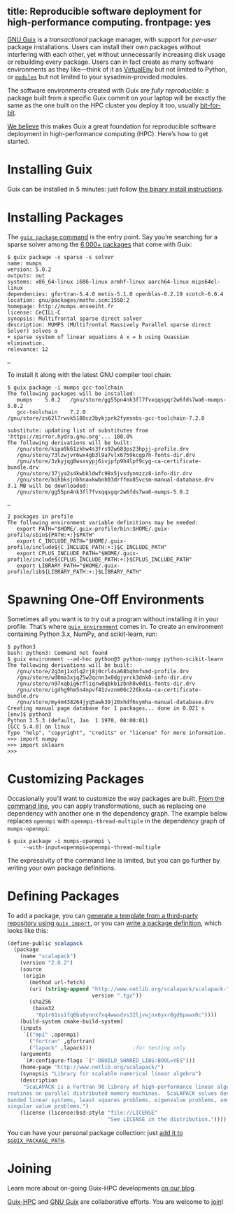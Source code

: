 title: Reproducible software deployment for high-performance computing.
frontpage: yes
---

[GNU Guix](https://www.gnu.org/software/guix/) is a *transactional*
package manager, with support for *per-user* package installations.
Users can install their own packages without interfering with each
other, yet without unnecessarily increasing disk usage or rebuilding
every package.  Users can in fact create as many software environments
as they like—think of it
as [VirtualEnv](https://virtualenv.pypa.io/en/stable/) but not limited
to Python, or [`modules`](http://modules.sourceforge.net/) but not
limited to your sysadmin-provided modules.

The software environments created with Guix are _fully reproducible_: a
package built from a specific Guix commit on your laptop will be exactly
the same as the one built on the HPC cluster you deploy it too, usually
[bit-for-bit](https://reproducible-builds.org/docs/definition/).

[We believe](/about) this makes Guix a great foundation for
reproducible software deployment in high-performance computing (HPC).
Here’s how to get started.

# Installing Guix

Guix can be installed in 5 minutes: just
follow
[the binary install instructions](https://www.gnu.org/software/guix/manual/html_node/Binary-Installation.html).

# Installing Packages

The
[`guix package` command](https://www.gnu.org/software/guix/manual/html_node/Invoking-guix-package.html) is
the entry point.  Say you’re searching for a sparse solver among the
[6,000+ packages](/browse) that come with Guix:

```
$ guix package -s sparse -s solver
name: mumps
version: 5.0.2
outputs: out
systems: x86_64-linux i686-linux armhf-linux aarch64-linux mips64el-linux
dependencies: gfortran-5.4.0 metis-5.1.0 openblas-0.2.19 scotch-6.0.4
location: gnu/packages/maths.scm:1550:2
homepage: http://mumps.enseeiht.fr
license: CeCILL-C
synopsis: Multifrontal sparse direct solver
description: MUMPS (MUltifrontal Massively Parallel sparse direct Solver) solves a
+ sparse system of linear equations A x = b using Guassian elimination.
relevance: 12

…
```

To install it along with the latest GNU compiler tool chain:

```
$ guix package -i mumps gcc-toolchain
The following packages will be installed:
   mumps	5.0.2	/gnu/store/gg55pn4nk3fl7fvxqqsgqr2w6fds7wa6-mumps-5.0.2
   gcc-toolchain	7.2.0	/gnu/store/zs62l7rwvk5180cz3bykjprk2fymsnbs-gcc-toolchain-7.2.0

substitute: updating list of substitutes from 'https://mirror.hydra.gnu.org'... 100.0%
The following derivations will be built:
   /gnu/store/kipa9k61zkhw4s3frs92w683ps23hpjj-profile.drv
   /gnu/store/73lzwjvr6wx4gb3l9a7vlx6759kcgp7h-fonts-dir.drv
   /gnu/store/3zkyjqg8wsxvypj6ivjpfp9h4lpf9cyg-ca-certificate-bundle.drv
   /gnu/store/37jya2s4kwbkldwfc98x5jvsdynmzzz8-info-dir.drv
   /gnu/store/bihbksjnbhnaxkwbnh03drffmx85vcsm-manual-database.drv
3.1 MB will be downloaded:
   /gnu/store/gg55pn4nk3fl7fvxqqsgqr2w6fds7wa6-mumps-5.0.2

…

2 packages in profile
The following environment variable definitions may be needed:
   export PATH="$HOME/.guix-profile/bin:$HOME/.guix-profile/sbin${PATH:+:}$PATH"
   export C_INCLUDE_PATH="$HOME/.guix-profile/include${C_INCLUDE_PATH:+:}$C_INCLUDE_PATH"
   export CPLUS_INCLUDE_PATH="$HOME/.guix-profile/include${CPLUS_INCLUDE_PATH:+:}$CPLUS_INCLUDE_PATH"
   export LIBRARY_PATH="$HOME/.guix-profile/lib${LIBRARY_PATH:+:}$LIBRARY_PATH"
```

# Spawning One-Off Environments

Sometimes all you want is to try out a program without installing it in
your profile.  That’s
where
[`guix environment`](https://www.gnu.org/software/guix/manual/html_node/Invoking-guix-environment.html) comes
in.  To create an environment containing Python 3.x, NumPy, and
scikit-learn, run:

```
$ python3
bash: python3: Command not found
$ guix environment --ad-hoc python@3 python-numpy python-scikit-learn
The following derivations will be built:
   /gnu/store/2g3mj1xdlq2rj8j0crl4sa68bqhmfsmd-profile.drv
   /gnu/store/wd0ma3xjq25w2qcnn3x0dgjyrck3dnk0-info-dir.drv
   /gnu/store/n97xqbig6rfliqrw0qbkb1zbnh8v0dis-fonts-dir.drv
   /gnu/store/igdhg9hm5n4npvf41zvznm06c226kx4a-ca-certificate-bundle.drv
   /gnu/store/my4m438264jyq5awk39j20xhdf6symha-manual-database.drv
Creating manual page database for 1 packages... done in 0.021 s
[env]$ python3
Python 3.5.3 (default, Jan  1 1970, 00:00:01) 
[GCC 5.4.0] on linux
Type "help", "copyright", "credits" or "license" for more information.
>>> import numpy
>>> import sklearn
>>>
```

# Customizing Packages

Occasionally you’ll want to customize the way packages are
built.
[From the command line](https://www.gnu.org/software/guix/manual/html_node/Package-Transformation-Options.html),
you can apply transformations, such as replacing one dependency
with another one in the dependency graph.  The example below replaces
`openmpi` with `openmpi-thread-multiple` in the dependency graph of
`mumps-openmpi`:

```
$ guix package -i mumps-openmpi \
     --with-input=openmpi=openmpi-thread-multiple
```

The expressivity of the command line is limited, but you can go further
by writing your own package definitions.

# Defining Packages

To add a package, you
can
[generate a template from a third-party repository using `guix import`](https://www.gnu.org/software/guix/manual/html_node/Invoking-guix-import.html),
or you
can
[write a package definition](https://www.gnu.org/software/guix/manual/html_node/Defining-Packages.html),
which looks like this:

```scheme
(define-public scalapack
  (package
    (name "scalapack")
    (version "2.0.2")
    (source
     (origin
       (method url-fetch)
       (uri (string-append "http://www.netlib.org/scalapack/scalapack-"
                           version ".tgz"))
       (sha256
        (base32
         "0p1r61ss1fq0bs8ynnx7xq4wwsdvs32ljvwjnx6yxr8gd6pawx0c"))))
    (build-system cmake-build-system)
    (inputs
     `(("mpi" ,openmpi)
       ("fortran" ,gfortran)
       ("lapack" ,lapack)))             ;for testing only
    (arguments
     `(#:configure-flags `("-DBUILD_SHARED_LIBS:BOOL=YES")))
    (home-page "http://www.netlib.org/scalapack/")
    (synopsis "Library for scalable numerical linear algebra")
    (description
     "ScaLAPACK is a Fortran 90 library of high-performance linear algebra
routines on parallel distributed memory machines.  ScaLAPACK solves dense and
banded linear systems, least squares problems, eigenvalue problems, and
singular value problems.")
    (license (license:bsd-style "file://LICENSE"
                                "See LICENSE in the distribution."))))
```

You can have your personal package collection:
just
[add it to `$GUIX_PACKAGE_PATH`](https://www.gnu.org/software/guix/manual/html_node/Package-Modules.html).

# Joining

Learn more about on-going Guix-HPC developments [on our blog](/blog).

[Guix-HPC](/about)
and [GNU Guix](https://www.gnu.org/software/guix/) are collaborative
efforts.  You are welcome to [join](/about)!

